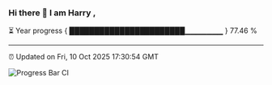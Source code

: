### Hi there 👋 I am Harry , 

⏳ Year progress { ███████████████████████▁▁▁▁▁▁▁ } 77.46 %

---

⏰ Updated on Fri, 10 Oct 2025 17:30:54 GMT

![Progress Bar CI](https://github.com/duykhang68/duykhang68/workflows/Progress%20Bar%20CI/badge.svg)
